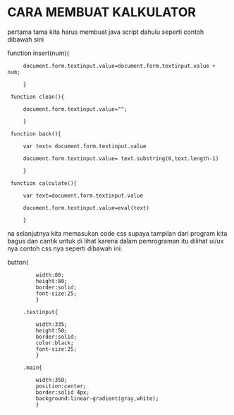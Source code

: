 <h1>CARA MEMBUAT KALKULATOR</h1>
pertama tama kita harus membuat java script dahulu seperti contoh dibawah sini


 function insert(num){
 
	     document.form.textinput.value=document.form.textinput.value + num;
      
		 }
   
	 function clean(){
  
	     document.form.textinput.value="";
      
		 }
   
	 function back(){
  
	     var text= document.form.textinput.value
      
	     document.form.textinput.value= text.substring(0,text.length-1)
      
	     }
      
	 function calculate(){
  
	     var text=document.form.textinput.value
      
		 document.form.textinput.value=eval(text)
   
		 }

na selanjutnya kita memasukan code css supaya tampilan dari program kita bagus dan cantik untuk di lihat
karena dalam pemrograman itu dilihat ui/ux nya contoh css nya seperti dibawah ini:


button{

		     width:80;
			 height:80;
			 border:solid;
			 font-size:25;
			 }
    
		 .textinput{
   
		     width:335;
			 height:50;
			 border:solid;
			 color:black;
			 font-size:25;
			 }
    
		 .main{
   
		     width:350;
		     position:center;
			 border:solid 4px;
			 background:linear-gradient(gray,white);
			 }
